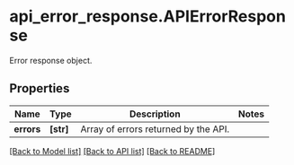 # api_error_response.APIErrorResponse

Error response object.
## Properties
Name | Type | Description | Notes
------------ | ------------- | ------------- | -------------
**errors** | **[str]** | Array of errors returned by the API. | 

[[Back to Model list]](README.md#documentation-for-models) [[Back to API list]](README.md#documentation-for-api-endpoints) [[Back to README]](README.md)


